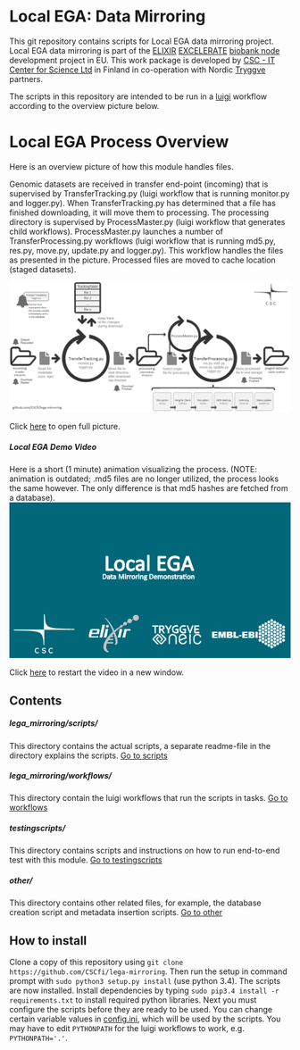 # Local EGA: Data Mirroring
This git repository contains scripts for Local EGA data mirroring project. Local EGA data mirroring is part of the [ELIXIR](https://www.elixir-europe.org/about-us) [EXCELERATE](https://www.elixir-europe.org/excelerate) [biobank node](http://www.elixir-finland.org/) development project in EU. This work package is developed by [CSC - IT Center for Science Ltd](https://www.csc.fi/csc) in Finland in co-operation with Nordic [Tryggve](https://neic.no/tryggve/) partners.

The scripts in this repository are intended to be run in a [luigi](https://github.com/spotify/luigi) workflow according to the overview picture below.

# Local EGA Process Overview
Here is an overview picture of how this module handles files.

Genomic datasets are received in transfer end-point (incoming) that is supervised by TransferTracking.py (luigi workflow that is running monitor.py and logger.py). When TransferTracking.py has determined that a file has finished downloading, it will move them to processing. The processing directory is supervised by ProcessMaster.py (luigi workflow that generates child workflows). ProcessMaster.py launches a number of TransferProcessing.py workflows (luigi workflow that is running md5.py, res.py, move.py, update.py and logger.py). This workflow handles the files as presented in the picture. Processed files are moved to cache location (staged datasets).

![Picture](https://github.com/CSCfi/lega-mirroring/blob/master/lega_visualised.png)

Click [here](https://github.com/CSCfi/lega-mirroring/blob/master/lega_visualised.png?raw=true) to open full picture.

##### Local EGA Demo Video
Here is a short (1 minute) animation visualizing the process. (NOTE: animation is outdated; .md5 files are no longer utilized, the process looks the same however. The only difference is that md5 hashes are fetched from a database).
![Local EGA Demo](https://github.com/CSCfi/lega-mirroring/blob/master/lega_mirroring/workflows/local_ega_demo.gif)

Click [here](https://github.com/CSCfi/lega-mirroring/blob/master/lega_mirroring/workflows/local_ega_demo.gif) to restart the video in a new window.

## Contents

##### lega_mirroring/scripts/
This directory contains the actual scripts, a separate readme-file in the directory explains the scripts. [Go to scripts](https://github.com/CSCfi/lega-mirroring/tree/master/lega_mirroring/scripts)

##### lega_mirroring/workflows/
This directory contain the luigi workflows that run the scripts in tasks. [Go to workflows](https://github.com/CSCfi/lega-mirroring/tree/master/lega_mirroring/workflows)

##### testingscripts/
This directory contains scripts and instructions on how to run end-to-end test with this module. [Go to testingscripts](https://github.com/CSCfi/lega-mirroring/tree/master/testingscripts)

##### other/
This directory contains other related files, for example, the database creation script and metadata insertion scripts. [Go to other](https://github.com/CSCfi/lega-mirroring/tree/master/other)


## How to install
Clone a copy of this repository using ```git clone https://github.com/CSCfi/lega-mirroring```. Then run the setup in command prompt
with ```sudo python3 setup.py install``` (use python 3.4). The scripts are now installed. Install dependencies by typing `sudo pip3.4 install -r requirements.txt` to install required python libraries. Next you must configure the scripts before they are ready to be used.
You can change certain variable values in [config.ini](https://github.com/CSCfi/lega-mirroring/blob/master/config.ini), which will be used by the scripts. You may have to edit `PYTHONPATH` for the luigi workflows to work, e.g. `PYTHONPATH='.'`.
